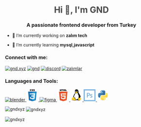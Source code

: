 

<h1  style="color: rgb(73, 73, 73);"   align="center">Hi 👋, I'm GND</h1>

  
<a href="https://zalimlar.tech/"></a>


<h3 align="center">A passionate frontend developer from Turkey</h3>











- 🔭 I’m currently working on **zalım tech**

- 🌱 I’m currently learning **mysql,javascript**

<h3 align="left">Connect with me:</h3>
<p align="left">
<a href="https://instagram.com/gnd.xyz" target="blank"><img align="center" src="https://raw.githubusercontent.com/rahuldkjain/github-profile-readme-generator/master/src/images/icons/Social/instagram.svg" alt="gnd.xyz" height="30" width="40" /></a>
<a href="https://www.youtube.com/c/gnd" target="blank"><img align="center" src="https://raw.githubusercontent.com/rahuldkjain/github-profile-readme-generator/master/src/images/icons/Social/youtube.svg" alt="gnd" height="30" width="40" /></a>
<a href="https://discord.gg/zalim" target="blank"><img align="center" src="https://cdn.discordapp.com/attachments/1041034761302454432/1158516841564618964/youtube.png?ex=651c8863&is=651b36e3&hm=53ccc516692bb857f972865648a3ac728aaadb7a0fdf311c362528561c37524f&" alt="discord" height="30" width="40" /></a>
<a href="https://zalimlar.tech"arget="blank"><img align="center" src="https://cdn.discordapp.com/attachments/1087790138656047145/1158515309897064448/youtube.png?ex=651c86f6&is=651b3576&hm=4de9e1c43de92799addf5351d9682887d1932a967534c35894fedfdb49125099&"   alt="zalımlar" height="30" width="40"  /></a>

</p>

<h3 align="left">Languages and Tools:</h3>
<p align="left"> <a href="https://www.blender.org/" target="_blank" rel="noreferrer"> <img src="https://download.blender.org/branding/community/blender_community_badge_white.svg" alt="blender" width="40" height="40"/> </a> <a href="https://www.w3schools.com/css/" target="_blank" rel="noreferrer"> <img src="https://raw.githubusercontent.com/devicons/devicon/master/icons/css3/css3-original-wordmark.svg" alt="css3" width="40" height="40"/> </a> <a href="https://www.figma.com/" target="_blank" rel="noreferrer"> <img src="https://www.vectorlogo.zone/logos/figma/figma-icon.svg" alt="figma" width="40" height="40"/> </a> <a href="https://www.w3.org/html/" target="_blank" rel="noreferrer"> <img src="https://raw.githubusercontent.com/devicons/devicon/master/icons/html5/html5-original-wordmark.svg" alt="html5" width="40" height="40"/> </a> <a href="https://www.linux.org/" target="_blank" rel="noreferrer"> <img src="https://raw.githubusercontent.com/devicons/devicon/master/icons/linux/linux-original.svg" alt="linux" width="40" height="40"/> </a> <a href="https://www.photoshop.com/en" target="_blank" rel="noreferrer"> <img src="https://raw.githubusercontent.com/devicons/devicon/master/icons/photoshop/photoshop-line.svg" alt="photoshop" width="40" height="40"/> </a> <a href="https://www.python.org" target="_blank" rel="noreferrer"> <img src="https://raw.githubusercontent.com/devicons/devicon/master/icons/python/python-original.svg" alt="python" width="40" height="40"/> </a> </p>

<p><img align="left" src="https://github-readme-stats.vercel.app/api/top-langs?username=gndxyz&show_icons=true&locale=en&layout=compact" alt="gndxyz" /></p>

<p>&nbsp;<img align="center" src="https://github-readme-stats.vercel.app/api?username=gndxyz&show_icons=true&locale=en" alt="gndxyz" /></p>

<p><img align="center" src="https://github-readme-streak-stats.herokuapp.com/?user=gndxyz&" alt="gndxyz" /></p>

